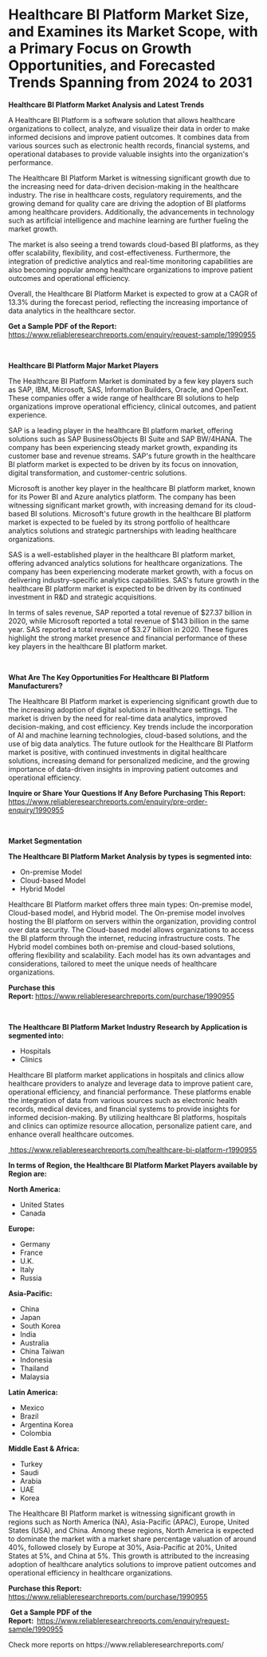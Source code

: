 <p><h1>Healthcare BI Platform Market Size, and Examines its Market Scope, with a Primary Focus on Growth Opportunities, and Forecasted Trends Spanning from 2024 to 2031</h1></p><p><strong>Healthcare BI Platform Market Analysis and Latest Trends</strong></p>
<p><p>A Healthcare BI Platform is a software solution that allows healthcare organizations to collect, analyze, and visualize their data in order to make informed decisions and improve patient outcomes. It combines data from various sources such as electronic health records, financial systems, and operational databases to provide valuable insights into the organization's performance.</p><p>The Healthcare BI Platform Market is witnessing significant growth due to the increasing need for data-driven decision-making in the healthcare industry. The rise in healthcare costs, regulatory requirements, and the growing demand for quality care are driving the adoption of BI platforms among healthcare providers. Additionally, the advancements in technology such as artificial intelligence and machine learning are further fueling the market growth.</p><p>The market is also seeing a trend towards cloud-based BI platforms, as they offer scalability, flexibility, and cost-effectiveness. Furthermore, the integration of predictive analytics and real-time monitoring capabilities are also becoming popular among healthcare organizations to improve patient outcomes and operational efficiency.</p><p>Overall, the Healthcare BI Platform Market is expected to grow at a CAGR of 13.3% during the forecast period, reflecting the increasing importance of data analytics in the healthcare sector.</p></p>
<p><strong>Get a Sample PDF of the Report:&nbsp;</strong> <a href="https://www.reliableresearchreports.com/enquiry/request-sample/1990955">https://www.reliableresearchreports.com/enquiry/request-sample/1990955</a></p>
<p>&nbsp;</p>
<p><strong>Healthcare BI Platform Major Market Players</strong></p>
<p><p>The Healthcare BI Platform Market is dominated by a few key players such as SAP, IBM, Microsoft, SAS, Information Builders, Oracle, and OpenText. These companies offer a wide range of healthcare BI solutions to help organizations improve operational efficiency, clinical outcomes, and patient experience.</p><p>SAP is a leading player in the healthcare BI platform market, offering solutions such as SAP BusinessObjects BI Suite and SAP BW/4HANA. The company has been experiencing steady market growth, expanding its customer base and revenue streams. SAP's future growth in the healthcare BI platform market is expected to be driven by its focus on innovation, digital transformation, and customer-centric solutions.</p><p>Microsoft is another key player in the healthcare BI platform market, known for its Power BI and Azure analytics platform. The company has been witnessing significant market growth, with increasing demand for its cloud-based BI solutions. Microsoft's future growth in the healthcare BI platform market is expected to be fueled by its strong portfolio of healthcare analytics solutions and strategic partnerships with leading healthcare organizations.</p><p>SAS is a well-established player in the healthcare BI platform market, offering advanced analytics solutions for healthcare organizations. The company has been experiencing moderate market growth, with a focus on delivering industry-specific analytics capabilities. SAS's future growth in the healthcare BI platform market is expected to be driven by its continued investment in R&D and strategic acquisitions.</p><p>In terms of sales revenue, SAP reported a total revenue of $27.37 billion in 2020, while Microsoft reported a total revenue of $143 billion in the same year. SAS reported a total revenue of $3.27 billion in 2020. These figures highlight the strong market presence and financial performance of these key players in the healthcare BI platform market.</p></p>
<p>&nbsp;</p>
<p><strong>What Are The Key Opportunities For Healthcare BI Platform Manufacturers?</strong></p>
<p><p>The Healthcare BI Platform market is experiencing significant growth due to the increasing adoption of digital solutions in healthcare settings. The market is driven by the need for real-time data analytics, improved decision-making, and cost efficiency. Key trends include the incorporation of AI and machine learning technologies, cloud-based solutions, and the use of big data analytics. The future outlook for the Healthcare BI Platform market is positive, with continued investments in digital healthcare solutions, increasing demand for personalized medicine, and the growing importance of data-driven insights in improving patient outcomes and operational efficiency.</p></p>
<p><strong>Inquire or Share Your Questions If Any Before Purchasing This Report:</strong> <a href="https://www.reliableresearchreports.com/enquiry/pre-order-enquiry/1990955">https://www.reliableresearchreports.com/enquiry/pre-order-enquiry/1990955</a></p>
<p>&nbsp;</p>
<p><strong>Market Segmentation</strong></p>
<p><strong>The Healthcare BI Platform Market Analysis by types is segmented into:</strong></p>
<p><ul><li>On-premise Model</li><li>Cloud-based Model</li><li>Hybrid Model</li></ul></p>
<p><p>Healthcare BI Platform market offers three main types: On-premise model, Cloud-based model, and Hybrid model. The On-premise model involves hosting the BI platform on servers within the organization, providing control over data security. The Cloud-based model allows organizations to access the BI platform through the internet, reducing infrastructure costs. The Hybrid model combines both on-premise and cloud-based solutions, offering flexibility and scalability. Each model has its own advantages and considerations, tailored to meet the unique needs of healthcare organizations.</p></p>
<p><strong>Purchase this Report:&nbsp;</strong><a href="https://www.reliableresearchreports.com/purchase/1990955">https://www.reliableresearchreports.com/purchase/1990955</a></p>
<p>&nbsp;</p>
<p><strong>The Healthcare BI Platform Market Industry Research by Application is segmented into:</strong></p>
<p><ul><li>Hospitals</li><li>Clinics</li></ul></p>
<p><p>Healthcare BI platform market applications in hospitals and clinics allow healthcare providers to analyze and leverage data to improve patient care, operational efficiency, and financial performance. These platforms enable the integration of data from various sources such as electronic health records, medical devices, and financial systems to provide insights for informed decision-making. By utilizing healthcare BI platforms, hospitals and clinics can optimize resource allocation, personalize patient care, and enhance overall healthcare outcomes.</p></p>
<p><a href="https://www.reliableresearchreports.com/healthcare-bi-platform-r1990955">&nbsp;https://www.reliableresearchreports.com/healthcare-bi-platform-r1990955</a></p>
<p><strong>In terms of Region, the Healthcare BI Platform Market Players available by Region are:</strong></p>
<p>
    <p> <strong> North America: </strong>
        <ul>
            <li>United States</li>
            <li>Canada</li>
        </ul>
        </p> 
    <p> <strong> Europe: </strong>
        <ul>
            <li>Germany</li>
            <li>France</li>
            <li>U.K.</li>
            <li>Italy</li>
            <li>Russia</li>
        </ul>
        </p> 
    <p> <strong> Asia-Pacific: </strong>
        <ul>
            <li>China</li>
            <li>Japan</li>
            <li>South Korea</li>
            <li>India</li>
            <li>Australia</li>
            <li>China Taiwan</li>
            <li>Indonesia</li>
            <li>Thailand</li>
            <li>Malaysia</li>
        </ul>
        </p> 
    <p> <strong> Latin America: </strong>
        <ul>
            <li>Mexico</li>
            <li>Brazil</li>
            <li>Argentina Korea</li>
            <li>Colombia</li>
        </ul>
        </p> 
    <p> <strong> Middle East & Africa: </strong>
        <ul>
            <li>Turkey</li>
            <li>Saudi</li>
            <li>Arabia</li>
            <li>UAE</li>
            <li>Korea</li>
        </ul>
    </p>
    </p>
<p><p>The Healthcare BI Platform market is witnessing significant growth in regions such as North America (NA), Asia-Pacific (APAC), Europe, United States (USA), and China. Among these regions, North America is expected to dominate the market with a market share percentage valuation of around 40%, followed closely by Europe at 30%, Asia-Pacific at 20%, United States at 5%, and China at 5%. This growth is attributed to the increasing adoption of healthcare analytics solutions to improve patient outcomes and operational efficiency in healthcare organizations.</p></p>
<p><strong>Purchase this Report: </strong><a href="https://www.reliableresearchreports.com/purchase/1990955">https://www.reliableresearchreports.com/purchase/1990955</a></p>
<p>&nbsp;<strong>Get a Sample PDF of the Report:&nbsp;&nbsp;</strong><a href="https://www.reliableresearchreports.com/enquiry/request-sample/1990955">https://www.reliableresearchreports.com/enquiry/request-sample/1990955</a></p>
<p><strong></strong></p>
<p>Check more reports on https://www.reliableresearchreports.com/</p>